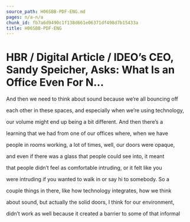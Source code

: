 ```yaml
---
source_path: H06SBB-PDF-ENG.md
pages: n/a-n/a
chunk_id: fb7a6d9490c1f138d661e06371df498d7b15433a
title: H06SBB-PDF-ENG
---
```

# HBR / Digital Article / IDEO’s CEO, Sandy Speicher, Asks: What Is an Office Even For N…

And then we need to think about sound because we’re all bouncing off

each other in these spaces, and especially when we’re using technology,

our volume might end up being a bit different. And then there’s a

learning that we had from one of our offices where, when we have

people in rooms working, a lot of times, well, our doors were opaque,

and even if there was a glass that people could see into, it meant

that people didn’t feel as comfortable intruding, or it felt like you

were intruding if you wanted to walk in or say hi to somebody. So a

couple things in there, like how technology integrates, how we think

about sound, but actually the solid doors, I think for our environment,

didn’t work as well because it created a barrier to some of that informal
